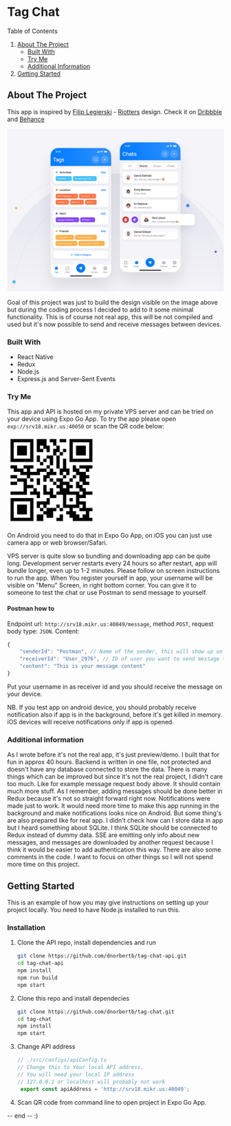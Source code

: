 # Tag Chat

  <summary>Table of Contents</summary>
  <ol>
    <li>
      <a href="#about-the-project">About The Project</a>
      <ul>
        <li><a href="#built-with">Built With</a></li>
        <li><a href="#try-me">Try Me</a></li>
        <li><a href="#additional-information">Additional Information</a></li>
      </ul>
    </li>
    <li>
      <a href="#getting-started">Getting Started</a>
    </li>
  </ol>

## About The Project

This app is inspired by [Filip Legierski](https://dribbble.com/kedavra) - [Riotters](https://dribbble.com/riotters) design. Check it on [Dribbble](https://dribbble.com/shots/16118990-Tagchat-Mobile-Application) and [Behance](https://www.behance.net/gallery/123874177/Tagchat/)

[![Tag Chat Screen Shot][product-screenshot]](https://dribbble.com/shots/16118990-Tagchat-Mobile-Application)

Goal of this project was just to build the design visible on the image above but during the coding process I decided to add to it some minimal functionality. This is of course not real app, this will be not compiled and used but it's now possible to send and receive messages between devices.

### Built With

- React Native
- Redux
- Node.js
- Express.js and Server-Sent Events

### Try Me

This app and API is hosted on my private VPS server and can be tried on your device using Expo Go App. 
To try the app please open `exp://srv18.mikr.us:40050` or scan the QR code below:

![QR Code Image][qrcode-screenshot]

On Android you need to do that in Expo Go App, on iOS you can just use camera app or web browser/Safari. 

VPS server is quite slow so bundling and downloading app can be quite long. Development server restarts every 24 hours so after restart, app will bundle longer, even up to 1-2 minutes. Please follow on screen instructions to run the app. When You register yourself in app, your username will be visible on "Menu" Screen, in right bottom corner. You can give it to someone to test the chat or use Postman to send message to yourself.

#### Postman how to

Endpoint url: `http://srv18.mikr.us:40049/message`, method `POST`, request body type: `JSON`. Content:

```js
{
    "senderId": "Postman", // Name of the sender, this will show up on messages screen
    "receiverId": "User_2976", // ID of user you want to send message to
    "content": "This is your message content"
}
```

Put your username in as receiver id and you should receive the message on your device.

NB. If you test app on android device, you should probably receive notification also if app is in the background, before it's get killed in memory. iOS devices will receive notifications only if app is opened.

### Additional information

As I wrote before it's not the real app, it's just preview/demo. I built that for fun in approx 40 hours. Backend is written in one file, not protected and doesn't have any database connected to store the data. There is many things which can be improved but since it's not the real project, I didn't care too much. Like for example message request body above. It should contain much more stuff. As I remember, adding messages should be done better in Redux because it's not so straight forward right now. Notifications were made just to work. It would need more time to make this app running in the background and make notifications looks nice on Android. But some thing's are also prepared like for real app. I didn't check how can I store data in app but I heard something about SQLite. I think SQLite should be connected to Redux instead of dummy data. SSE are emitting only info about new messages, and messages are downloaded by another request because I think it would be easier to add authentication this way. There are also some comments in the code. I want to focus on other things so I will not spend more time on this project.


## Getting Started 

This is an example of how you may give instructions on setting up your project locally.
You need to have Node.js installed to run this.

### Installation


1. Clone the API repo, install dependencies and run
   ```sh
   git clone https://github.com/dnorbertb/tag-chat-api.git
   cd tag-chat-api
   npm install
   npm run build
   npm start
   ```
2. Clone this repo and install dependecies 
   ```sh
   git clone https://github.com/dnorbertb/tag-chat.git
   cd tag-chat
   npm install
   npm start
   ```
3. Change API address
   ```js
   // ./src/configs/apiConfig.ts
   // Change this to Your local API address. 
   // You will need your local IP address
   // 127.0.0.1 or localhost will probably not work
    export const apiAddress = 'http://srv18.mikr.us:40049';
   ```
4. Scan QR code from command line to open project in Expo Go App.


-- end -- 
:)


<!-- MARKDOWN LINKS & IMAGES -->
<!-- https://www.markdownguide.org/basic-syntax/#reference-style-links -->
[product-screenshot]: screenshots/app_design.png
[qrcode-screenshot]: screenshots/code.png
